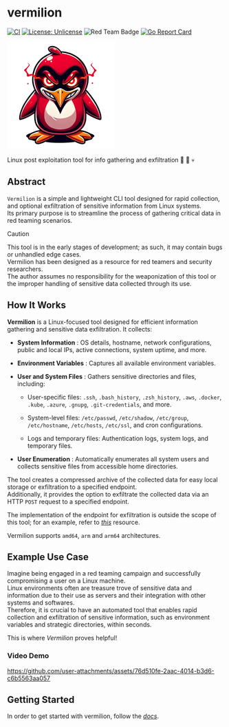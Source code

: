 # vermilion  

[![CI](https://img.shields.io/github/actions/workflow/status/R3DRUN3/vermilion/ci.yml?label=CI)](https://github.com/R3DRUN3/vermilion/actions/workflows/ci.yml)  [![License: Unlicense](https://img.shields.io/badge/license-Unlicense-blue.svg)](http://unlicense.org/)  ![Red Team Badge](https://img.shields.io/badge/Team-Red-red) [![Go Report Card](https://goreportcard.com/badge/github.com/r3drun3/vermilion)](https://goreportcard.com/report/github.com/r3drun3/vermilion)  

<img src="./docs/media/vermilion_logo.png" width="250x" />  


Linux post exploitation tool for info gathering and exfiltration 🐧 📡 💀



## Abstract  
`Vermilion` is a simple and lightweight CLI tool designed for rapid collection, and optional exfiltration of sensitive information from Linux systems.  
Its primary purpose is to streamline the process of gathering critical data in red teaming scenarios.  


> [!CAUTION]  
> This tool is in the early stages of development; as such, it may contain bugs or unhandled edge cases.    
> Vermilion has been designed as a resource for red teamers and security researchers.  
> The author assumes no responsibility for the weaponization of this tool or the improper handling of sensitive data collected through its use.  


## How It Works 
**Vermilion**  is a Linux-focused tool designed for efficient information gathering and sensitive data exfiltration. It collects: 
- **System Information** : OS details, hostname, network configurations, public and local IPs, active connections, system uptime, and more.
 
- **Environment Variables** : Captures all available environment variables.
 
- **User and System Files** : Gathers sensitive directories and files, including: 
  - User-specific files: `.ssh`, `.bash_history`, `.zsh_history`, `.aws`, `.docker`, `.kube`, `.azure`, `.gnupg`, `.git-credentials`, and more.
 
  - System-level files: `/etc/passwd`, `/etc/shadow`, `/etc/group`, `/etc/hostname`, `/etc/hosts`, `/etc/ssl`, and cron configurations.

  - Logs and temporary files: Authentication logs, system logs, and temporary files.
 
- **User Enumeration** : Automatically enumerates all system users and collects sensitive files from accessible home directories.

The tool creates a compressed archive of the collected data for easy local storage or exfiltration to a specified endpoint.  
Additionally, it provides the option to exfiltrate the collected data via an HTTP `POST` request to a specified endpoint.   

The implementation of the endpoint for exfiltration is outside the scope of this tool; for an example, refer to [*this*](https://github.com/R3DRUN3/sploitcraft/tree/main/red-team-infra#deploy-a-lambda-function-for-data-exfiltration) resource.  

Vermilion supports `amd64`, `arm` and `arm64` architectures.


## Example Use Case   
Imagine being engaged in a red teaming campaign and successfully compromising a user on a Linux machine.    
Linux environments often are treasure trove of sensitive data and information due to their use as servers and their integration with other systems and softwares.  
Therefore, it is crucial to have an automated tool that enables rapid collection and exfiltration of sensitive information, such as environment variables and strategic directories, within seconds.  

This is where *Vermilion* proves helpful!  

### Video Demo


https://github.com/user-attachments/assets/76d510fe-2aac-4014-b3d6-c6b5563aa057



## Getting Started  

In order to get started with vermilion, follow the [*docs*](./docs/README.md).  

